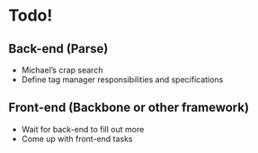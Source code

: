 # Todo!

## Back-end (Parse)
+ Michael’s crap search
+ Define tag manager responsibilities and specifications

## Front-end (Backbone or other framework)
+ Wait for back-end to fill out more
+ Come up with front-end tasks
